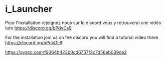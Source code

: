 # i_Launcher

Pour l'installation rejoignez nous sur le discord vous y retrouverai une vidéo tuto 
https://discord.gg/bPdvDs9

For the installation join us on the discord you will find a tutorial video there 
https://discord.gg/bPdvDs9

https://gyazo.com/f9364b423b0cd6757f3c7d56eb039da3
